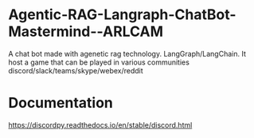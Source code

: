 # Agentic-RAG-Langraph-ChatBot-Mastermind--ARLCAM
A chat bot made with agenetic rag technology. LangGraph/LangChain. It host a game that can be played in various communities discord/slack/teams/skype/webex/reddit


# Documentation
https://discordpy.readthedocs.io/en/stable/discord.html
